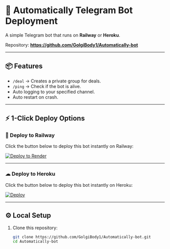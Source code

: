 # 🚀 Automatically Telegram Bot Deployment

A simple Telegram bot that runs on **Railway** or **Heroku**.

Repository: **https://github.com/GolgiBody1/Automatically-bot**

---

## 📦 Features
- `/deal` → Creates a private group for deals.
- `/ping` → Check if the bot is alive.
- Auto logging to your specified channel.
- Auto restart on crash.

---

## ⚡ 1-Click Deploy Options

### 🚀 Deploy to Railway
Click the button below to deploy this bot instantly on Railway:

[![Deploy to Render](https://render.com/images/deploy-to-render-button.svg)](https://render.com/deploy?repo=https://github.com/GolgiBody1/Automatically-bot)

---

### ☁ Deploy to Heroku
Click the button below to deploy this bot instantly on Heroku:

[![Deploy](https://www.herokucdn.com/deploy/button.svg)](https://heroku.com/deploy?template=https://github.com/GolgiBody1/Automatically-bot)

---

## ⚙️ Local Setup

1. Clone this repository:
   ```bash
   git clone https://github.com/GolgiBody1/Automatically-bot.git
   cd Automatically-bot
